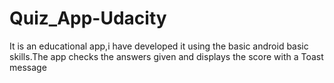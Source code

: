 # Quiz_App-Udacity
It is an educational app,i have developed it using the basic android basic skills.The app checks the answers given and displays the score 
with a Toast message
